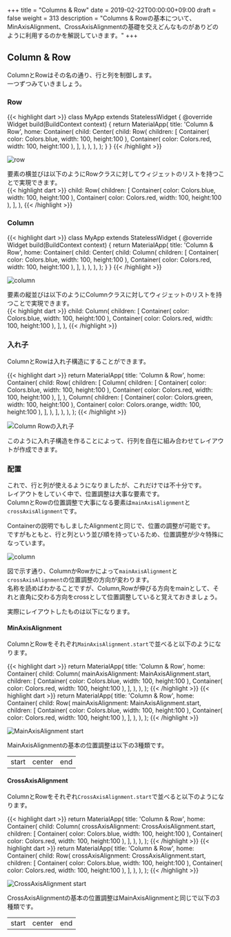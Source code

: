 +++
title = "Columns & Row"
date = 2019-02-22T00:00:00+09:00
draft = false
weight = 313
description = "Columns & Rowの基本について、MinAxisAlignment、CrossAxisAlignmentの基礎を交えどんなものがありどのように利用するのかを解説していきます。"
+++

## Column & Row

ColumnとRowはその名の通り、行と列を制御します。  
一つずつみていきましょう。

### Row

{{< highlight dart >}}
class MyApp extends StatelessWidget {
  @override
  Widget build(BuildContext context) {
    return MaterialApp(
      title: 'Column & Row',
      home: Container(
        child: Center(
          child: Row(
            children: <Widget>[
              Container( color: Colors.blue, width: 100, height:100 ),
              Container( color: Colors.red, width: 100, height:100 ),
            ],
          ),
        ),
      ),
    );
  }
}
{{< /highlight >}}

<img src="/images/basic/layout/03/column_row_01.png" style="min-width:300px;max-width:600px;" alt="row"/>

要素の横並びは以下のようにRowクラスに対してウィジェットのリストを持つことで実現できます。  
{{< highlight dart >}}
child: Row(
  children: <Widget>[
    Container( color: Colors.blue, width: 100, height:100 ),
    Container( color: Colors.red, width: 100, height:100 ),
  ],
),
{{< /highlight >}}


### Column

{{< highlight dart >}}
class MyApp extends StatelessWidget {
  @override
  Widget build(BuildContext context) {
    return MaterialApp(
      title: 'Column & Row',
      home: Container(
        child: Center(
          child: Column(
            children: <Widget>[
              Container( color: Colors.blue, width: 100, height:100 ),
              Container( color: Colors.red, width: 100, height:100 ),
            ],
          ),
        ),
      ),
    );
  }
}
{{< /highlight >}}

<img src="/images/basic/layout/03/column_row_02.png" style="min-width:300px;max-width:600px;" alt="column"/>

要素の縦並びは以下のようにColumnクラスに対してウィジェットのリストを持つことで実現できます。  
{{< highlight dart >}}
child: Column(
  children: <Widget>[
    Container( color: Colors.blue, width: 100, height:100 ),
    Container( color: Colors.red, width: 100, height:100 ),
  ],
),
{{< /highlight >}}

### 入れ子

ColumnとRowは入れ子構造にすることができます。

{{< highlight dart >}}
return MaterialApp(
  title: 'Column & Row',
  home: Container(
    child: Row(
      children: <Widget>[
        Column(
          children: <Widget>[
            Container( color: Colors.blue, width: 100, height:100 ),
            Container( color: Colors.red, width: 100, height:100 ),
          ],
        ),
        Column(
          children: <Widget>[
            Container( color: Colors.green, width: 100, height:100 ),
            Container( color: Colors.orange, width: 100, height:100 ),
          ],
        ),
      ],
    ),
  ),
);
{{< /highlight >}}

<img src="/images/basic/layout/03/column_row_06.png" style="min-width:300px;max-width:600px;" alt="Column Rowの入れ子"/>

このように入れ子構造を作ることによって、行列を自在に組み合わせてレイアウトが作成できます。  

### 配置

これで、行と列が使えるようになりましたが、これだけでは不十分です。  
レイアウトをしていく中で、位置調整は大事な要素です。  
ColumnとRowの位置調整で大事になる要素は``mainAxisAlignment``と``crossAxisAlignment``です。

Containerの説明でもしましたAlignmentと同じで、位置の調整が可能です。  
ですがもともと、行と列という並び順を持っているため、位置調整が少々特殊になっています。

<img src="/images/basic/layout/03/column_row_03.svg" style="min-width:300px;max-width:600px;" alt="column"/>

図で示す通り、ColumnかRowかによって``mainAxisAlignment``と``crossAxisAlignment``の位置調整の方向が変わります。  
名称を読めばわかることですが、Column,Rowが伸びる方向をmainとして、それと直角に交わる方向をcrossとして位置調整していると覚えておきましょう。  


実際にレイアウトしたものは以下になります。

#### MinAxisAlignment

ColumnとRowをそれぞれ``MainAxisAlignment.start``で並べると以下のようになります。

{{< highlight dart >}}
return MaterialApp(
  title: 'Column & Row',
  home: Container(
    child: Column(
      mainAxisAlignment: MainAxisAlignment.start,
      children: <Widget>[
        Container( color: Colors.blue, width: 100, height:100 ),
        Container( color: Colors.red, width: 100, height:100 ),
      ],
    ),
  ),
);
{{< /highlight >}}
{{< highlight dart >}}
return MaterialApp(
  title: 'Column & Row',
  home: Container(
    child: Row(
      mainAxisAlignment: MainAxisAlignment.start,
      children: <Widget>[
        Container( color: Colors.blue, width: 100, height:100 ),
        Container( color: Colors.red, width: 100, height:100 ),
      ],
    ),
  ),
);
{{< /highlight >}}

<img src="/images/basic/layout/03/column_row_04.png" style="min-width:300px;max-width:600px;" alt="MainAxisAlignment start"/>

MainAxisAlignmentの基本の位置調整は以下の3種類です。

||||
|---|---|---|
|start|center|end|


#### CrossAxisAlignment

ColumnとRowをそれぞれ``CrossAxisAlignment.start``で並べると以下のようになります。

{{< highlight dart >}}
return MaterialApp(
  title: 'Column & Row',
  home: Container(
    child: Column(
      crossAxisAlignment: CrossAxisAlignment.start,
      children: <Widget>[
        Container( color: Colors.blue, width: 100, height:100 ),
        Container( color: Colors.red, width: 100, height:100 ),
      ],
    ),
  ),
);
{{< /highlight >}}
{{< highlight dart >}}
return MaterialApp(
  title: 'Column & Row',
  home: Container(
    child: Row(
      crossAxisAlignment: CrossAxisAlignment.start,
      children: <Widget>[
        Container( color: Colors.blue, width: 100, height:100 ),
        Container( color: Colors.red, width: 100, height:100 ),
      ],
    ),
  ),
);
{{< /highlight >}}

<img src="/images/basic/layout/03/column_row_05.png" style="min-width:300px;max-width:600px;" alt="CrossAxisAlignment start"/>

CrossAxisAlignmentの基本の位置調整はMainAxisAlignmentと同じで以下の3種類です。

||||
|---|---|---|
|start|center|end|

